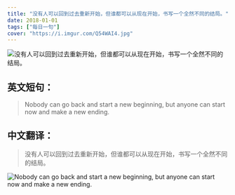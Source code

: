 ```yaml
---
title: "没有人可以回到过去重新开始，但谁都可以从现在开始，书写一个全然不同的结局。"
date: 2018-01-01
tags: ["每日一句"]
cover: "https://i.imgur.com/Q54WAI4.jpg"
---
```


![没有人可以回到过去重新开始，但谁都可以从现在开始，书写一个全然不同的结局。](https://i.imgur.com/W5xUn8W.jpg)

## 英文短句：
> Nobody can go back and start a new beginning, but anyone can start now and make a new ending.

<!--more-->

## 中文翻译：
> 没有人可以回到过去重新开始，但谁都可以从现在开始，书写一个全然不同的结局。

![Nobody can go back and start a new beginning, but anyone can start now and make a new ending.](https://i.imgur.com/EbTwjwJ.jpg)

